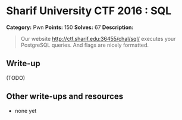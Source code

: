 # Sharif University CTF 2016 : SQL

**Category:** Pwn
**Points:** 150
**Solves:** 67
**Description:**

> Our website <http://ctf.sharif.edu:36455/chal/sql/> executes your PostgreSQL queries. And flags are nicely formatted.


## Write-up

(TODO)

## Other write-ups and resources

* none yet
